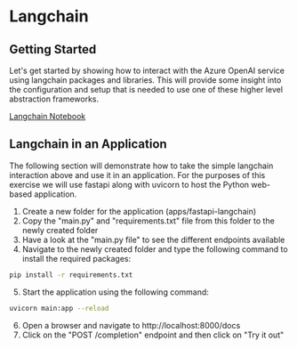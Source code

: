 # Langchain

## Getting Started

Let's get started by showing how to interact with the Azure OpenAI service using langchain packages and libraries. This will provide some insight into the configuration and setup that is needed to use one of these higher level abstraction frameworks.

[Langchain Notebook](langchain.ipynb)

## Langchain in an Application

The following section will demonstrate how to take the simple langchain interaction above and use it in an application. For the purposes of this exercise we will use fastapi along with uvicorn to host the Python web-based application.

1. Create a new folder for the application (apps/fastapi-langchain)
2. Copy the "main.py" and "requirements.txt" file from this folder to the newly created folder
3. Have a look at the "main.py file" to see the different endpoints available
4. Navigate to the newly created folder and type the following command to install the required packages:

```bash
pip install -r requirements.txt
```

5. Start the application using the following command:

```bash
uvicorn main:app --reload
```

6. Open a browser and navigate to http://localhost:8000/docs
7. Click on the "POST /completion" endpoint and then click on "Try it out"

